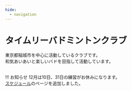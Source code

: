 ```yaml
---
hide:
  - navigation
---
```

# タイムリーバドミントンクラブ
東京都稲城市を中心に活動しているクラブです。  
和気あいあいと楽しいバドを目指して活動しています。  
</br>

!!! お知らせ
    12月は10日、31日の練習がお休みになります。  
    [スケジュール](./schedule.md)のページを追加しました。